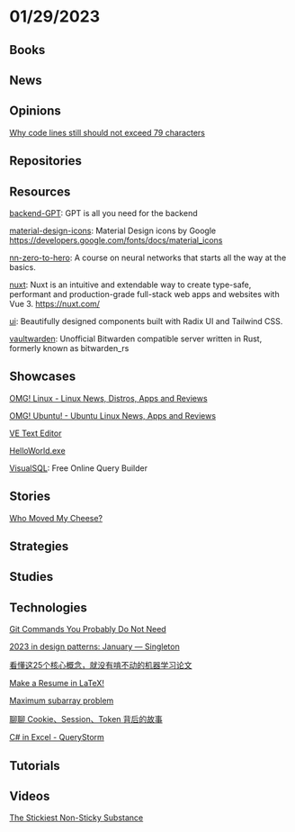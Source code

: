 # 01/29/2023

## Books

## News

## Opinions
[Why code lines still should not exceed 79 characters](https://moaboelez.medium.com/why-code-lines-still-should-not-exceed-79-characters-bf4ec0387296)

## Repositories

## Resources
[backend-GPT](https://github.com/TheAppleTucker/backend-GPT): GPT is all you need for the backend

[material-design-icons](https://github.com/google/material-design-icons): Material Design icons by Google https://developers.google.com/fonts/docs/material_icons

[nn-zero-to-hero](https://github.com/karpathy/nn-zero-to-hero): A course on neural networks that starts all the way at the basics.

[nuxt](https://github.com/nuxt/nuxt): Nuxt is an intuitive and extendable way to create type-safe, performant and production-grade full-stack web apps and websites with Vue 3. https://nuxt.com/

[ui](https://github.com/shadcn/ui): Beautifully designed components built with Radix UI and Tailwind CSS.

[vaultwarden](https://github.com/dani-garcia/vaultwarden): Unofficial Bitwarden compatible server written in Rust, formerly known as bitwarden_rs

## Showcases
[OMG! Linux - Linux News, Distros, Apps and Reviews](https://www.omglinux.com/)

[OMG! Ubuntu! - Ubuntu Linux News, Apps and Reviews](https://www.omgubuntu.co.uk/)

[VE Text Editor](http://www.inverary.net/ve/ve.html)

[HelloWorld.exe](https://www.worldexe.net/)

[VisualSQL](https://visualsql.net/): Free Online Query Builder

## Stories
[Who Moved My Cheese?](https://en.wikipedia.org/wiki/Who_Moved_My_Cheese%3F)

## Strategies

## Studies

## Technologies
[Git Commands You Probably Do Not Need](https://myme.no/posts/2023-01-22-git-commands-you-do-not-need.html)

[2023 in design patterns: January — Singleton](https://brunomunizaf.medium.com/2023-in-design-patterns-january-singleton-b63f566cd5f7)

[看懂这25个核心概念，就没有啃不动的机器学习论文](https://mp.weixin.qq.com/s/MGV7vpS0ZSQW0XpM5E0wxA)

[Make a Resume in LaTeX!](https://drshika.me/2022/04/15/latex-resumes)

[Maximum subarray problem](https://en.wikipedia.org/wiki/Maximum_subarray_problem)

[聊聊 Cookie、Session、Token 背后的故事](https://my.oschina.net/u/4526289/blog/5951987)

[C# in Excel - QueryStorm](https://querystorm.com/csharp-in-excel/)

## Tutorials

## Videos
[The Stickiest Non-Sticky Substance](https://www.youtube.com/watch?v=vS0TuIPoeBs)
